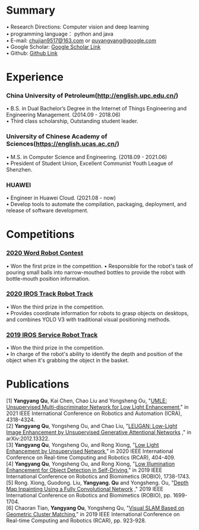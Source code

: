 # Summary  
• Research Directions: Computer vision and deep learning    
• programming language： python and java  
• E-mail: chujian9517@163.com or quyangyang@google.com  
• Google Scholar: [Google Scholar Link](https://scholar.google.com/citations?hl=zh-CN&user=JzRU1eEAAAAJ)  
• Github: [Github Link](https://github.com/nameCody)
# Experience

### China University of Petroleum(http://english.upc.edu.cn/)      
• B.S. in Dual Bachelor’s Degree in the Internet of Things Engineering and Engineering Management. (2014.09 - 2018.06)  
• Third class scholarship, Outstanding student leader.    

### University of Chinese Academy of Sciences(https://english.ucas.ac.cn/)   
• M.S. in Computer Science and Engineering. (2018.09 - 2021.06)    
• President of Student Union, Excellent Communist Youth League of Shenzhen.  

### HUAWEI 
• Engineer in Huawei Cloud. (2021.08 - now)  
• Develop tools to automate the compilation, packaging, deployment, and release of software development.  

# Competitions  
### [2020 Word Robot Contest](http://2018.worldrobotconference.com/html/jiqirendasai/chengji/2020/)  
• Won the first prize in the competition.
• Responsible for the robot's task of pouring small balls into narrow-mouthed bottles to provide the robot with bottle-mouth position information.  
### [2020 IROS Track Robot Track](https://rpal.cse.usf.edu/competition_iros2020/)  
• Won the third prize in the competition.  
• Provides coordinate information for robots to grasp objects on desktops, and combines YOLO V3 with traditional visual positioning methods.   
### [2019 IROS Service Robot Track](https://rpal.cse.usf.edu/competition_iros2019/)  
• Won the third prize in the competition.  
• In charge of the robot's ability to identify the depth and position of the object when it's grabbing the object in the basket.  
 
# Publications

[1]  **Yangyang Qu**, Kai Chen, Chao Liu and Yongsheng Ou, "[UMLE: Unsupervised Multi-discriminator Network for Low Light Enhancement](https://ieeexplore.ieee.org/abstract/document/9561051)," in 2021 IEEE International Conference on Robotics and Automation (ICRA), 4318-4324.   
[2]  **Yangyang Qu**, Yongsheng Ou, and Chao Liu, "[LEUGAN: Low-Light Image Enhancement by Unsupervised Generative Attentional Networks](https://arxiv.org/abs/2012.13322)
," in arXiv:2012.13322.   
[3] **Yangyang Qu**, Yongsheng Ou, and Rong Xiong, "[Low Light Enhancement by Unsupervised Network](https://ieeexplore.ieee.org/abstract/document/9303267),"  in 2020 IEEE International Conference on Real-time Computing and Robotics (RCAR), 404-409.   
[4] **Yangyang Qu**, Yongsheng Ou, and Rong Xiong, "[Low Illumination Enhancement for Object Detection in Self-Driving](https://ieeexplore.ieee.org/abstract/document/8961471)," in 2019 IEEE International Conference on Robotics and Biomimetics (ROBIO), 1738-1743.  
[5] Rong. Xiong, Guodong. Liu, **Yangyang. Qu** and Yongsheng. Ou, "[Depth Map Inpainting Using a Fully Convolutional Network](https://ieeexplore.ieee.org/abstract/document/8961820) ," 2019 IEEE International Conference on Robotics and Biomimetics (ROBIO), pp. 1699-1704.  
[6] Chaoran Tian, **Yangyang Ou**, Yongsheng Qu, "[Visual SLAM Based on Geometric Cluster Matching](https://ieeexplore.ieee.org/abstract/document/9044135)," in 2019 IEEE International Conference on Real-time Computing and Robotics (RCAR), pp. 923-928.    
